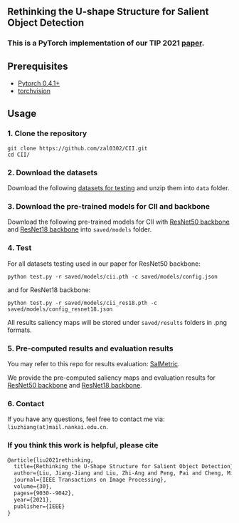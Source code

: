 ## Rethinking the U-shape Structure for Salient Object Detection

### This is a PyTorch implementation of our TIP 2021 [paper](https://mftp.mmcheng.net/Papers/21TIP-CII.pdf).

## Prerequisites

- [Pytorch 0.4.1+](http://pytorch.org/)
- [torchvision](http://pytorch.org/)


## Usage

### 1. Clone the repository

```shell
git clone https://github.com/zal0302/CII.git
cd CII/
```

### 2. Download the datasets

Download the following [datasets for testing](https://drive.google.com/file/d/1jIL3Yvly4l4l_OggljjreD87pJIm_6rm/view?usp=sharing) and unzip them into `data` folder.

### 3. Download the pre-trained models for CII and backbone

Download the following pre-trained models for CII with [ResNet50 backbone](https://drive.google.com/file/d/1JcePr4FwWMedhFHeClYF1v_MIYwJGOF0/view?usp=sharing) and [ResNet18 backbone](https://drive.google.com/file/d/1DL860taDrmDUv-Am49AQZsdcF4Ey2-2t/view?usp=sharing) into `saved/models` folder. 

### 4. Test

For all datasets testing used in our paper for ResNet50 backbone:

```shell
python test.py -r saved/models/cii.pth -c saved/models/config.json
```

and for ResNet18 backbone:

```shell
python test.py -r saved/models/cii_res18.pth -c saved/models/config_resnet18.json
```

All results saliency maps will be stored under `saved/results` folders in .png formats.

### 5. Pre-computed results and evaluation results

You may refer to this repo for results evaluation: [SalMetric](https://github.com/Andrew-Qibin/SalMetric).

We provide the pre-computed saliency maps and evaluation results for [ResNet50 backbone](https://drive.google.com/file/d/11Uj2-qNDyASrfvdXj2uE9Zm7xiYYwNEM/view?usp=sharing) and [ResNet18 backbone](https://drive.google.com/file/d/1Q53oKWTNA9KznWmbXGm2IhY_2yeYvF1E/view?usp=sharing).

### 6. Contact

If you have any questions, feel free to contact me via: `liuzhiang(at)mail.nankai.edu.cn`.


### If you think this work is helpful, please cite

```latex
@article{liu2021rethinking,
  title={Rethinking the U-Shape Structure for Salient Object Detection},
  author={Liu, Jiang-Jiang and Liu, Zhi-Ang and Peng, Pai and Cheng, Ming-Ming},
  journal={IEEE Transactions on Image Processing},
  volume={30},
  pages={9030--9042},
  year={2021},
  publisher={IEEE}
}
```
